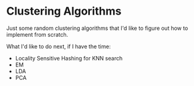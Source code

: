 # Clustering Algorithms

Just some random clustering algorithms that I'd like to figure out how to implement from scratch.


What I'd like to do next, if I have the time:
* Locality Sensitive Hashing for KNN search
* EM
* LDA 
* PCA 
